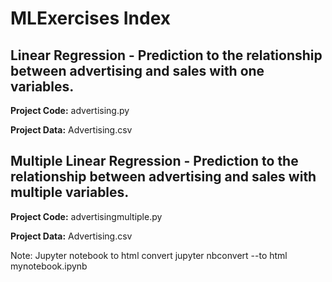 # MLExercises Index

## Linear Regression - Prediction to the relationship between advertising and sales with one variables.

**Project Code:** 
advertising.py

**Project Data:**
Advertising.csv

## Multiple Linear Regression - Prediction to the relationship between advertising and sales with multiple variables.

**Project Code:** 
advertisingmultiple.py

**Project Data:**
Advertising.csv

Note: Jupyter notebook to html convert
jupyter nbconvert --to html mynotebook.ipynb
